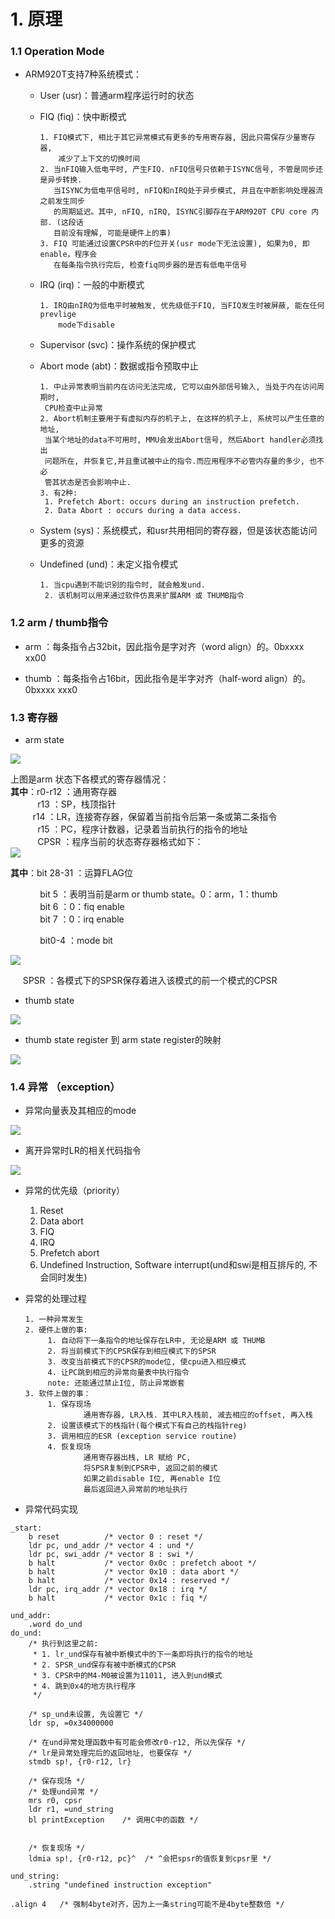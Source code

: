 # 1. 原理

### 1.1 Operation Mode

* ARM920T支持7种系统模式：

  * User (usr)：普通arm程序运行时的状态

  * FIQ (fiq)：快中断模式 

    ```
    1. FIQ模式下, 相比于其它异常模式有更多的专用寄存器, 因此只需保存少量寄存器,
        减少了上下文的切换时间
    2. 当nFIQ输入低电平时, 产生FIQ. nFIQ信号只依赖于ISYNC信号, 不管是同步还是异步转换.
       当ISYNC为低电平信号时, nFIQ和nIRQ处于异步模式, 并且在中断影响处理器流之前发生同步
       的周期延迟。其中, nFIQ, nIRQ, ISYNC引脚存在于ARM920T CPU core 内部. (这段话
       目前没有理解, 可能是硬件上的事)
    3. FIQ 可能通过设置CPSR中的F位开关(usr mode下无法设置), 如果为0, 即enable，程序会
       在每条指令执行完后, 检查fiq同步器的是否有低电平信号
    ```

  * IRQ  (irq)：一般的中断模式

    ```
    1. IRQ由nIRQ为低电平时被触发, 优先级低于FIQ, 当FIQ发生时被屏蔽, 能在任何prevlige
        mode下disable
    ```

  * Supervisor (svc)：操作系统的保护模式

  * Abort mode (abt)：数据或指令预取中止

    ```
    1. 中止异常表明当前内在访问无法完成, 它可以由外部信号输入, 当处于内在访问周期时,
     CPU检查中止异常
    2. Abort机制主要用于有虚拟内存的机子上, 在这样的机子上, 系统可以产生任意的地址,
     当某个地址的data不可用时, MMU会发出Abort信号, 然后Abort handler必须找出
     问题所在, 并恢复它,并且重试被中止的指令.而应用程序不必管内存量的多少, 也不必
     管其状态是否会影响中止.
    3. 有2种:
     1. Prefetch Abort: occurs during an instruction prefetch.
     2. Data Abort : occurs during a data access.
    ```

  * System (sys)：系统模式，和usr共用相同的寄存器，但是该状态能访问更多的资源

  * Undefined (und)：未定义指令模式

    ```
    1. 当cpu遇到不能识别的指令时, 就会触发und.
     2. 该机制可以用来通过软件仿真来扩展ARM 或 THUMB指令
    ```

### 1.2 arm / thumb指令

* arm ：每条指令占32bit，因此指令是字对齐（word align）的。0bxxxx xx00

* thumb ：每条指令占16bit，因此指令是半字对齐（half-word align）的。0bxxxx xxx0

### 1.3 寄存器

* arm state

![](image/exception_arm_state.png)

上图是arm 状态下各模式的寄存器情况：<br>**其中**：r0-r12 ：通用寄存器<br>           r13      ：SP，栈顶指针<br>           r14      ：LR，连接寄存器，保留着当前指令后第一条或第二条指令<br>           r15      ：PC，程序计数器，记录着当前执行的指令的地址<br>           CPSR   ：程序当前的状态寄存器格式如下：<br>![](image/exception_psr.png)

**其中**：bit 28-31 ：运算FLAG位

            bit 5     ：表明当前是arm or thumb state。0：arm，1：thumb<br>            bit 6     ：0：fiq enable<br>            bit 7     ：0：irq enable<br>

            bit0-4 ：mode bit<br>

![](image/exception_mode_bit.png)

          SPSR   ：各模式下的SPSR保存着进入该模式的前一个模式的CPSR

* thumb state

![](image/exception_thumb_state.png)

* thumb state register 到 arm state register的映射

![](image/exception_thumb_2_arm.png)

### 1.4 异常 （exception）

* 异常向量表及其相应的mode

![](image/exception_Vectors.png)

* 离开异常时LR的相关代码指令

![](image/exception_exit.png)

* 异常的优先级（priority）

    1. Reset
    2. Data abort
    3. FIQ
    4. IRQ
    5. Prefetch abort
    6. Undefined Instruction, Software interrupt(und和swi是相互排斥的, 不会同时发生)

* 异常的处理过程

  ```
  1. 一种异常发生
  2. 硬件上做的事:
       1. 自动将下一条指令的地址保存在LR中, 无论是ARM 或 THUMB
       2. 将当前模式下的CPSR保存到相应模式下的SPSR
       3. 改变当前模式下的CPSR的mode位, 使cpu进入相应模式
       4. 让PC跳到相应的异常向量表中执行指令
       note: 还能通过禁止I位, 防止异常嵌套
  3. 软件上做的事：
       1. 保存现场
               通用寄存器, LR入栈. 其中LR入栈前, 减去相应的offset, 再入栈
       2. 设置该模式下的栈指针(每个模式下有自己的栈指针reg)
       3. 调用相应的ESR (exception service routine)
       4. 恢复现场
               通用寄存器出栈, LR 赋给 PC,
               将SPSR复制到CPSR中, 返回之前的模式
               如果之前disable I位, 再enable I位
               最后返回进入异常前的地址执行
  ```

* 异常代码实现

```asm6502
_start:
	b reset          /* vector 0 : reset */
	ldr pc, und_addr /* vector 4 : und */
	ldr pc, swi_addr /* vector 8 : swi */
	b halt			 /* vector 0x0c : prefetch aboot */
	b halt			 /* vector 0x10 : data abort */
	b halt			 /* vector 0x14 : reserved */
	ldr pc, irq_addr /* vector 0x18 : irq */
	b halt			 /* vector 0x1c : fiq */

und_addr:
	.word do_und
do_und:
	/* 执行到这里之前:
	 * 1. lr_und保存有被中断模式中的下一条即将执行的指令的地址
	 * 2. SPSR_und保存有被中断模式的CPSR
	 * 3. CPSR中的M4-M0被设置为11011, 进入到und模式
	 * 4. 跳到0x4的地方执行程序 
	 */

	/* sp_und未设置, 先设置它 */
	ldr sp, =0x34000000

	/* 在und异常处理函数中有可能会修改r0-r12, 所以先保存 */
	/* lr是异常处理完后的返回地址, 也要保存 */
	stmdb sp!, {r0-r12, lr}  
	
	/* 保存现场 */
	/* 处理und异常 */
	mrs r0, cpsr
	ldr r1, =und_string
	bl printException    /* 调用C中的函数 */

	
	/* 恢复现场 */
	ldmia sp!, {r0-r12, pc}^  /* ^会把spsr的值恢复到cpsr里 */
	
und_string:
	.string "undefined instruction exception"

.align 4   /* 强制4byte对齐，因为上一条string可能不是4byte整数倍 */

```



    
